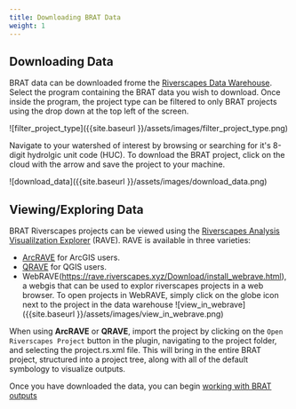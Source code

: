 ```yaml
---
title: Downloading BRAT Data
weight: 1
---
```


## Downloading Data
BRAT data can be downloaded frome the [Riverscapes Data Warehouse](https://data.riverscapes.xyz). Select the program containing the BRAT data you wish to download. Once inside the program, the project type can be filtered to only BRAT projects using the drop down at the top left of the screen.

![filter_project_type]({{site.baseurl }}/assets/images/filter_project_type.png)

 Navigate to your watershed of interest by browsing or searching for it's 8-digit hydrolgic unit code (HUC). To download the BRAT project, click on the cloud with the arrow and save the project to your machine.

![download_data]({{site.baseurl }}/assets/images/download_data.png)

## Viewing/Exploring Data
BRAT Riverscapes projects can be viewed using the [Riverscapes Analysis Visualilzation Explorer](https://rave.riverscapes.xyz) (RAVE). RAVE is available in three varieties:
- [ArcRAVE](https://rave.riverscapes.xyz/Download/install_arcrave.html) for ArcGIS users.
- [QRAVE](https://rave.riverscapes.xyz/Download/install_qrave.html) for QGIS users.
- WebRAVE(https://rave.riverscapes.xyz/Download/install_webrave.html), a webgis that can be used to explor riverscapes projects in a web browser. To open projects in WebRAVE, simply click on the globe icon next to the project in the data warehouse ![view_in_webrave]({{site.baseurl }}/assets/images/view_in_webrave.png)

When using **ArcRAVE** or **QRAVE**, import the project by clicking on the `Open Riverscapes Project` button in the plugin, navigating to the project folder, and selecting the project.rs.xml file. This will bring in the entire BRAT project, structured into a project tree, along with all of the default symbology to visualize outputs.

Once you have downloaded the data, you can begin [working with BRAT outputs](https://tools.riverscapes.xyz/brat/docs/Getting%20Started/WorkingWithOutputs.html)